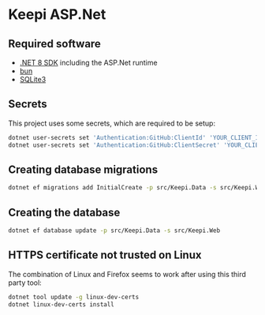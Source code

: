 # Keepi ASP.Net

## Required software

- [.NET 8 SDK](https://dotnet.microsoft.com/en-us/download/dotnet/8.0) including the ASP.Net runtime
- [bun](https://bun.sh/)
- [SQLite3](https://sqlite.org/)

## Secrets

This project uses some secrets, which are required to be setup:

```bash
dotnet user-secrets set 'Authentication:GitHub:ClientId' 'YOUR_CLIENT_ID' --project 'src/Keepi.Web/'
dotnet user-secrets set 'Authentication:GitHub:ClientSecret' 'YOUR_CLIENT_SECRET' --project 'src/Keepi.Web/'
```

## Creating database migrations

```bash
dotnet ef migrations add InitialCreate -p src/Keepi.Data -s src/Keepi.Web
```

## Creating the database

```bash
dotnet ef database update -p src/Keepi.Data -s src/Keepi.Web
```

## HTTPS certificate not trusted on Linux

The combination of Linux and Firefox seems to work after using this third party tool:

```bash
dotnet tool update -g linux-dev-certs
dotnet linux-dev-certs install
```
